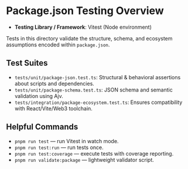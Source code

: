 # Package.json Testing Overview

- **Testing Library / Framework**: Vitest (Node environment)

Tests in this directory validate the structure, schema, and ecosystem assumptions encoded within `package.json`.

## Test Suites
- `tests/unit/package-json.test.ts`: Structural & behavioral assertions about scripts and dependencies.
- `tests/unit/package-schema.test.ts`: JSON schema and semantic validation using Ajv.
- `tests/integration/package-ecosystem.test.ts`: Ensures compatibility with React/Vite/Web3 toolchain.

## Helpful Commands
- `pnpm run test` — run Vitest in watch mode.
- `pnpm run test:run` — run tests once.
- `pnpm run test:coverage` — execute tests with coverage reporting.
- `pnpm run validate:package` — lightweight validator script.
